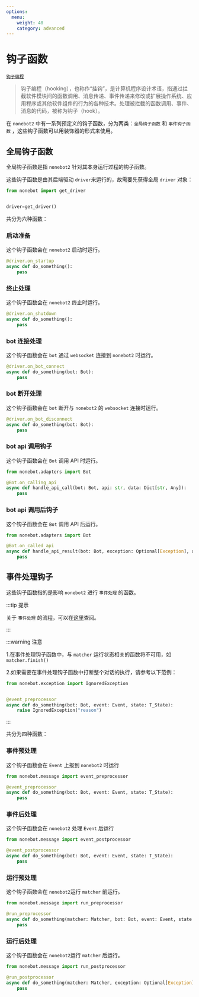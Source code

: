 ```yaml
---
options:
  menu:
    weight: 40
    category: advanced
---
```


# 钩子函数

[`钩子编程`](https://zh.wikipedia.org/wiki/%E9%92%A9%E5%AD%90%E7%BC%96%E7%A8%8B)

> 钩子编程（hooking），也称作“挂钩”，是计算机程序设计术语，指通过拦截软件模块间的函数调用、消息传递、事件传递来修改或扩展操作系统、应用程序或其他软件组件的行为的各种技术。处理被拦截的函数调用、事件、消息的代码，被称为钩子（hook）。

在 `nonebot2` 中有一系列预定义的钩子函数，分为两类：`全局钩子函数` 和 `事件钩子函数` ，这些钩子函数可以用装饰器的形式来使用。

## 全局钩子函数

全局钩子函数是指 `nonebot2` 针对其本身运行过程的钩子函数。

这些钩子函数是由其后端驱动 `driver`来运行的，故需要先获得全局 `driver` 对象：

```python
from nonebot import get_driver


driver=get_driver()
```

共分为六种函数：

### 启动准备

这个钩子函数会在 `nonebot2` 启动时运行。

```python
@driver.on_startup
async def do_something():
    pass
```

### 终止处理

这个钩子函数会在 `nonebot2` 终止时运行。

```python
@driver.on_shutdown
async def do_something():
    pass
```

### bot 连接处理

这个钩子函数会在 `bot` 通过 `websocket` 连接到 `nonebot2` 时运行。

```python
@driver.on_bot_connect
async def do_something(bot: Bot):
    pass
```

### bot 断开处理

这个钩子函数会在 `bot` 断开与 `nonebot2` 的 `websocket` 连接时运行。

```python
@driver.on_bot_disconnect
async def do_something(bot: Bot):
    pass
```

### bot api 调用钩子

这个钩子函数会在 `Bot` 调用 API 时运行。

```python
from nonebot.adapters import Bot

@Bot.on_calling_api
async def handle_api_call(bot: Bot, api: str, data: Dict[str, Any]):
    pass
```

### bot api 调用后钩子

这个钩子函数会在 `Bot` 调用 API 后运行。

```python
from nonebot.adapters import Bot

@Bot.on_called_api
async def handle_api_result(bot: Bot, exception: Optional[Exception], api: str, data: Dict[str, Any], result: Any):
    pass
```

## 事件处理钩子

这些钩子函数指的是影响 `nonebot2` 进行 `事件处理` 的函数。

:::tip 提示

关于 `事件处理` 的流程，可以在[这里](./README.md)查阅。

:::

:::warning 注意

1.在事件处理钩子函数中，与 `matcher` 运行状态相关的函数将不可用，如 `matcher.finish()`

2.如果需要在事件处理钩子函数中打断整个对话的执行，请参考以下范例：

```python
from nonebot.exception import IgnoredException


@event_preprocessor
async def do_something(bot: Bot, event: Event, state: T_State):
    raise IgnoredException("reason")
```

:::

共分为四种函数：

### 事件预处理

这个钩子函数会在 `Event` 上报到 `nonebot2` 时运行

```python
from nonebot.message import event_preprocessor

@event_preprocessor
async def do_something(bot: Bot, event: Event, state: T_State):
    pass
```

### 事件后处理

这个钩子函数会在 `nonebot2` 处理 `Event` 后运行

```python
from nonebot.message import event_postprocessor

@event_postprocessor
async def do_something(bot: Bot, event: Event, state: T_State):
    pass
```

### 运行预处理

这个钩子函数会在 `nonebot2`运行 `matcher` 前运行。

```python
from nonebot.message import run_preprocessor

@run_preprocessor
async def do_something(matcher: Matcher, bot: Bot, event: Event, state: T_State):
    pass
```

### 运行后处理

这个钩子函数会在 `nonebot2`运行 `matcher` 后运行。

```python
from nonebot.message import run_postprocessor

@run_postprocessor
async def do_something(matcher: Matcher, exception: Optional[Exception], bot: Bot, event: Event, state: T_State):
    pass
```
